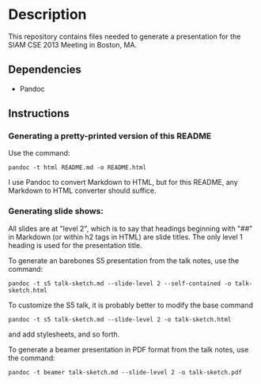 # Description

This repository contains files needed to generate a presentation for the SIAM CSE 2013 Meeting in Boston, MA.

## Dependencies

- Pandoc

## Instructions

### Generating a pretty-printed version of this README

Use the command:

    pandoc -t html README.md -o README.html
    
I use Pandoc to convert Markdown to HTML, but for this README, any Markdown to HTML converter should suffice.

### Generating slide shows:

All slides are at "level 2", which is to say that headings beginning with "##" in Markdown (or within h2 tags in HTML) are slide titles. The only level 1 heading is used for the presentation title.

To generate an barebones S5 presentation from the talk notes, use the command:

    pandoc -t s5 talk-sketch.md --slide-level 2 --self-contained -o talk-sketch.html
    
To customize the S5 talk, it is probably better to modify the base command

    pandoc -t s5 talk-sketch.md --slide-level 2 -o talk-sketch.html
    
and add stylesheets, and so forth.

To generate a beamer presentation in PDF format from the talk notes, use the command:

    pandoc -t beamer talk-sketch.md --slide-level 2 -o talk-sketch.pdf

